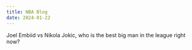 ```yaml
---
title: NBA Blog
date: 2024-01-22
---
```


Joel Embiid vs Nikola Jokic, who is the best big man in the league right now? 
